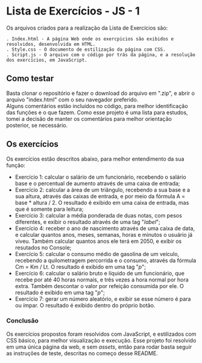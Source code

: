 <h1>Lista de Exercícios - JS - 1</h1>
  Os arquivos criados para a realização da Lista de Exercícios são:
  
    . Index.html - A página Web onde os exercpicios são exibidos e resolvidos, desenvolvida em HTML.
    . Style.css - O documento de estilização da página com CSS.
    . Script.js - O arquivo com o código por trás da página, e a resolução dos exercícios, em JavaScript.


<h2>Como testar</h2>
  Basta clonar o repositório e fazer o download do arquivo em ".zip", e abrir o arquivo "index.html" com o seu navegador preferido.<br>
  Alguns comentários estão incluídos no código, para melhor identificação das funções e o que fazem. Como esse projeto é uma lista para
estudos, tomei a decisão de manter os comentários para melhor orientação posterior, se necessário.

<h2>Os exercícios</h2>
  Os exercícios estão descritos abaixo, para melhor entendimento da sua função:
  <ul>
   <li>Exercício 1: calcular o salário de um funcionário, recebendo o salário base e o percentual de aumento através de uma caixa de entrada;</li>
    
   <li>Exercício 2: calcular a área de um triângulo, recebendo a sua base e a sua altura, através das caixas de entrada, e por meio da fórmula
      A = base * altura / 2. O resultado é exibido em uma caixa de entrada, mas que é somente para leitura;</li>
      
   <li>Exercício 3: calcular a média ponderada de duas notas, com pesos diferentes, e exibir o resultado através de uma tag "<i>label</i>";</li>
    
   <li>Exercício 4: receber o ano de nascimento através de uma caixa de data, e calcular quantos anos, meses, semanas, horas e minutos o usuário
      já viveu. Também calcular quantos anos ele terá em 2050, e exibir os resutados no Console;</li>
      
   <li>Exercício 5: calcular o consumo médio de gasolina de um veículo, recebendo a quilometragem percorrida e o consumo, através da fórmula
      Cm = Km / Lt. O resultado é exibido em uma tag "<i>p</i>";</li>
      
   <li>Exercício 6: calcular o salário bruto e líquido de um funcionário, que recebe por até 40 horas normais, e três vezes a hora normal por 
      hora extra. Também descontar o valor por refeição consumida por ele. O resultado é exibido em uma tag "<i>p</i>";</li>
      
   <li>Exercício 7: gerar um número aleatório, e exibir se esse número é para ou ímpar. O resultado é exibido dentro do próprio botão.</li>
  </ul>
    
<h3>Conclusão</h3>
  Os exercícios propostos foram resolvidos com JavaScript, e estilizados com CSS básico, para melhor visualização e execução. Esse projeto foi resolvido em uma única página da web, e sem <i>assets</i>, então para rodar basta seguir as instruções de teste, descritas no começo desse README.
